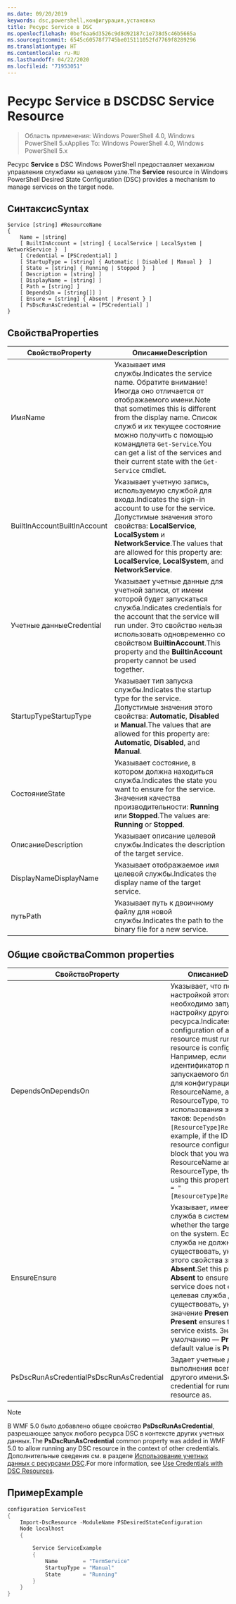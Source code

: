 ```yaml
---
ms.date: 09/20/2019
keywords: dsc,powershell,конфигурация,установка
title: Ресурс Service в DSC
ms.openlocfilehash: 0bef6aa6d3526c9d8d92187c1e738d5c46b5665a
ms.sourcegitcommit: 6545c60578f7745be015111052fd7769f8289296
ms.translationtype: HT
ms.contentlocale: ru-RU
ms.lasthandoff: 04/22/2020
ms.locfileid: "71953051"
---
```

# <a name="dsc-service-resource"></a><span data-ttu-id="a713c-103">Ресурс Service в DSC</span><span class="sxs-lookup"><span data-stu-id="a713c-103">DSC Service Resource</span></span>

> <span data-ttu-id="a713c-104">Область применения: Windows PowerShell 4.0, Windows PowerShell 5.x</span><span class="sxs-lookup"><span data-stu-id="a713c-104">Applies To: Windows PowerShell 4.0, Windows PowerShell 5.x</span></span>

<span data-ttu-id="a713c-105">Ресурс **Service** в DSC Windows PowerShell предоставляет механизм управления службами на целевом узле.</span><span class="sxs-lookup"><span data-stu-id="a713c-105">The **Service** resource in Windows PowerShell Desired State Configuration (DSC) provides a mechanism to manage services on the target node.</span></span>

## <a name="syntax"></a><span data-ttu-id="a713c-106">Синтаксис</span><span class="sxs-lookup"><span data-stu-id="a713c-106">Syntax</span></span>

```Syntax
Service [string] #ResourceName
{
    Name = [string]
    [ BuiltInAccount = [string] { LocalService | LocalSystem | NetworkService }  ]
    [ Credential = [PSCredential] ]
    [ StartupType = [string] { Automatic | Disabled | Manual }  ]
    [ State = [string] { Running | Stopped }  ]
    [ Description = [string] ]
    [ DisplayName = [string] ]
    [ Path = [string] ]
    [ DependsOn = [string[]] ]
    [ Ensure = [string] { Absent | Present } ]
    [ PsDscRunAsCredential = [PSCredential] ]
}
```

## <a name="properties"></a><span data-ttu-id="a713c-107">Свойства</span><span class="sxs-lookup"><span data-stu-id="a713c-107">Properties</span></span>

|<span data-ttu-id="a713c-108">Свойство</span><span class="sxs-lookup"><span data-stu-id="a713c-108">Property</span></span> |<span data-ttu-id="a713c-109">Описание</span><span class="sxs-lookup"><span data-stu-id="a713c-109">Description</span></span> |
|---|---|
|<span data-ttu-id="a713c-110">Имя</span><span class="sxs-lookup"><span data-stu-id="a713c-110">Name</span></span> |<span data-ttu-id="a713c-111">Указывает имя службы.</span><span class="sxs-lookup"><span data-stu-id="a713c-111">Indicates the service name.</span></span> <span data-ttu-id="a713c-112">Обратите внимание! Иногда оно отличается от отображаемого имени.</span><span class="sxs-lookup"><span data-stu-id="a713c-112">Note that sometimes this is different from the display name.</span></span> <span data-ttu-id="a713c-113">Список служб и их текущее состояние можно получить с помощью командлета `Get-Service`.</span><span class="sxs-lookup"><span data-stu-id="a713c-113">You can get a list of the services and their current state with the `Get-Service` cmdlet.</span></span> |
|<span data-ttu-id="a713c-114">BuiltInAccount</span><span class="sxs-lookup"><span data-stu-id="a713c-114">BuiltInAccount</span></span> |<span data-ttu-id="a713c-115">Указывает учетную запись, используемую службой для входа.</span><span class="sxs-lookup"><span data-stu-id="a713c-115">Indicates the sign-in account to use for the service.</span></span> <span data-ttu-id="a713c-116">Допустимые значения этого свойства: **LocalService**, **LocalSystem** и **NetworkService**.</span><span class="sxs-lookup"><span data-stu-id="a713c-116">The values that are allowed for this property are: **LocalService**, **LocalSystem**, and **NetworkService**.</span></span> |
|<span data-ttu-id="a713c-117">Учетные данные</span><span class="sxs-lookup"><span data-stu-id="a713c-117">Credential</span></span> |<span data-ttu-id="a713c-118">Указывает учетные данные для учетной записи, от имени которой будет запускаться служба.</span><span class="sxs-lookup"><span data-stu-id="a713c-118">Indicates credentials for the account that the service will run under.</span></span> <span data-ttu-id="a713c-119">Это свойство нельзя использовать одновременно со свойством **BuiltinAccount**.</span><span class="sxs-lookup"><span data-stu-id="a713c-119">This property and the **BuiltinAccount** property cannot be used together.</span></span> |
|<span data-ttu-id="a713c-120">StartupType</span><span class="sxs-lookup"><span data-stu-id="a713c-120">StartupType</span></span> |<span data-ttu-id="a713c-121">Указывает тип запуска службы.</span><span class="sxs-lookup"><span data-stu-id="a713c-121">Indicates the startup type for the service.</span></span> <span data-ttu-id="a713c-122">Допустимые значения этого свойства: **Automatic**, **Disabled** и **Manual**.</span><span class="sxs-lookup"><span data-stu-id="a713c-122">The values that are allowed for this property are: **Automatic**, **Disabled**, and **Manual**.</span></span> |
|<span data-ttu-id="a713c-123">Состояние</span><span class="sxs-lookup"><span data-stu-id="a713c-123">State</span></span> |<span data-ttu-id="a713c-124">Указывает состояние, в котором должна находиться служба.</span><span class="sxs-lookup"><span data-stu-id="a713c-124">Indicates the state you want to ensure for the service.</span></span> <span data-ttu-id="a713c-125">Значения качества производительности: **Running** или **Stopped**.</span><span class="sxs-lookup"><span data-stu-id="a713c-125">The values are: **Running** or **Stopped**.</span></span> |
|<span data-ttu-id="a713c-126">Описание</span><span class="sxs-lookup"><span data-stu-id="a713c-126">Description</span></span> |<span data-ttu-id="a713c-127">Указывает описание целевой службы.</span><span class="sxs-lookup"><span data-stu-id="a713c-127">Indicates the description of the target service.</span></span> |
|<span data-ttu-id="a713c-128">DisplayName</span><span class="sxs-lookup"><span data-stu-id="a713c-128">DisplayName</span></span> |<span data-ttu-id="a713c-129">Указывает отображаемое имя целевой службы.</span><span class="sxs-lookup"><span data-stu-id="a713c-129">Indicates the display name of the target service.</span></span> |
|<span data-ttu-id="a713c-130">путь</span><span class="sxs-lookup"><span data-stu-id="a713c-130">Path</span></span> |<span data-ttu-id="a713c-131">Указывает путь к двоичному файлу для новой службы.</span><span class="sxs-lookup"><span data-stu-id="a713c-131">Indicates the path to the binary file for a new service.</span></span> |

## <a name="common-properties"></a><span data-ttu-id="a713c-132">Общие свойства</span><span class="sxs-lookup"><span data-stu-id="a713c-132">Common properties</span></span>

|<span data-ttu-id="a713c-133">Свойство</span><span class="sxs-lookup"><span data-stu-id="a713c-133">Property</span></span> |<span data-ttu-id="a713c-134">Описание</span><span class="sxs-lookup"><span data-stu-id="a713c-134">Description</span></span> |
|---|---|
|<span data-ttu-id="a713c-135">DependsOn</span><span class="sxs-lookup"><span data-stu-id="a713c-135">DependsOn</span></span> |<span data-ttu-id="a713c-136">Указывает, что перед настройкой этого ресурса необходимо запустить настройку другого ресурса.</span><span class="sxs-lookup"><span data-stu-id="a713c-136">Indicates that the configuration of another resource must run before this resource is configured.</span></span> <span data-ttu-id="a713c-137">Например, если идентификатор первого запускаемого блока сценария для конфигурации ресурса — ResourceName, а его тип — ResourceType, то синтаксис использования этого свойства таков: `DependsOn = "[ResourceType]ResourceName"`.</span><span class="sxs-lookup"><span data-stu-id="a713c-137">For example, if the ID of the resource configuration script block that you want to run first is ResourceName and its type is ResourceType, the syntax for using this property is `DependsOn = "[ResourceType]ResourceName"`.</span></span> |
|<span data-ttu-id="a713c-138">Ensure</span><span class="sxs-lookup"><span data-stu-id="a713c-138">Ensure</span></span> |<span data-ttu-id="a713c-139">Указывает, имеется ли целевая служба в системе.</span><span class="sxs-lookup"><span data-stu-id="a713c-139">Indicates whether the target service exists on the system.</span></span> <span data-ttu-id="a713c-140">Если целевая служба не должна существовать, укажите для этого свойства значение **Absent**.</span><span class="sxs-lookup"><span data-stu-id="a713c-140">Set this property to **Absent** to ensure that the target service does not exist.</span></span> <span data-ttu-id="a713c-141">Если целевая служба должна существовать, укажите значение **Present**.</span><span class="sxs-lookup"><span data-stu-id="a713c-141">Setting it to **Present** ensures that target service exists.</span></span> <span data-ttu-id="a713c-142">Значение по умолчанию — **Present**.</span><span class="sxs-lookup"><span data-stu-id="a713c-142">The default value is **Present**.</span></span> |
|<span data-ttu-id="a713c-143">PsDscRunAsCredential</span><span class="sxs-lookup"><span data-stu-id="a713c-143">PsDscRunAsCredential</span></span> |<span data-ttu-id="a713c-144">Задает учетные данные для выполнения всего ресурса от другого имени.</span><span class="sxs-lookup"><span data-stu-id="a713c-144">Sets the credential for running the entire resource as.</span></span> |

> [!NOTE]
> <span data-ttu-id="a713c-145">В WMF 5.0 было добавлено общее свойство **PsDscRunAsCredential**, разрешающее запуск любого ресурса DSC в контексте других учетных данных.</span><span class="sxs-lookup"><span data-stu-id="a713c-145">The **PsDscRunAsCredential** common property was added in WMF 5.0 to allow running any DSC resource in the context of other credentials.</span></span> <span data-ttu-id="a713c-146">Дополнительные сведения см. в разделе [Использование учетных данных с ресурсами DSC](../../../configurations/runasuser.md).</span><span class="sxs-lookup"><span data-stu-id="a713c-146">For more information, see [Use Credentials with DSC Resources](../../../configurations/runasuser.md).</span></span>

## <a name="example"></a><span data-ttu-id="a713c-147">Пример</span><span class="sxs-lookup"><span data-stu-id="a713c-147">Example</span></span>

```powershell
configuration ServiceTest
{
    Import-DscResource -ModuleName PSDesiredStateConfiguration
    Node localhost
    {

        Service ServiceExample
        {
            Name        = "TermService"
            StartupType = "Manual"
            State       = "Running"
        }
    }
}
```